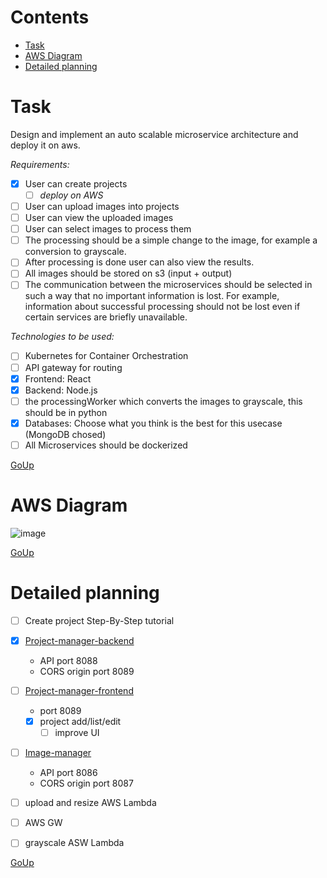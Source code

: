 # Contents
- [Task](#task)
- [AWS Diagram](#aws-diagram)
- [Detailed planning](#detailed-planning) 

# Task
Design and implement an auto scalable microservice architecture and deploy it on aws.

_Requirements:_
- [x] User can create projects
  - [ ] _deploy on AWS_
- [ ] User can upload images into projects
- [ ] User can view the uploaded images
- [ ] User can select images to process them
- [ ] The processing should be a simple change to the image, for example a conversion to grayscale.
- [ ] After processing is done user can also view the results.
- [ ] All images should be stored on s3 (input + output)
- [ ] The communication between the microservices should be selected in such a way that no important information is lost. For example, information about successful processing should not be lost even if certain services are briefly unavailable.

_Technologies to be used:_
- [ ] Kubernetes for Container Orchestration
- [ ] API gateway for routing
- [x] Frontend: React
- [x] Backend: Node.js
- [ ] the processingWorker which converts the images to grayscale, this should be in python
- [x] Databases: Choose what you think is the best for this usecase (MongoDB chosed)
- [ ] All Microservices should be dockerized

[GoUp](#contents)

# AWS Diagram
![image](https://user-images.githubusercontent.com/75684216/124797695-39d1c980-df5b-11eb-889c-27557b0c33e9.png)

[GoUp](#contents)

# Detailed planning
- [ ] Create project Step-By-Step tutorial
- [x] [Project-manager-backend](https://github.com/imageditor/project-manager-backend)
   - API port 8088
   - CORS origin port 8089
- [ ] [Project-manager-frontend](https://github.com/imageditor/project-manager-frontend)
   - port 8089
   - [x] project add/list/edit
      - [ ] improve UI
- [ ] [Image-manager](https://github.com/imageditor/image-manager)
  - API port 8086
  - CORS origin port 8087
- [ ] upload and resize AWS Lambda
- [ ] AWS GW
- [ ] grayscale ASW Lambda



[GoUp](#contents)

